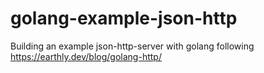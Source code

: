 # golang-example-json-http

Building an example json-http-server with golang following https://earthly.dev/blog/golang-http/
